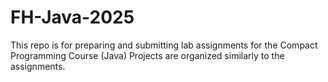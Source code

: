 # FH-Java-2025
This repo is for preparing and submitting lab assignments for the Compact Programming Course (Java)
Projects are organized similarly to the assignments. 
